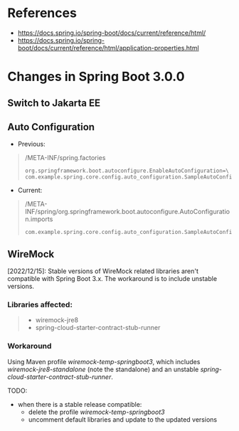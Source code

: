 # References
- https://docs.spring.io/spring-boot/docs/current/reference/html/
- https://docs.spring.io/spring-boot/docs/current/reference/html/application-properties.html

# Changes in Spring Boot 3.0.0

## Switch to Jakarta EE

## Auto Configuration
- Previous:
> /META-INF/spring.factories
> ~~~
> org.springframework.boot.autoconfigure.EnableAutoConfiguration=\
> com.example.spring.core.config.auto_configuration.SampleAutoConfiguration
> ~~~

- Current: 
> /META-INF/spring/org.springframework.boot.autoconfigure.AutoConfiguration.imports
> ~~~
> com.example.spring.core.config.auto_configuration.SampleAutoConfiguration
> ~~~

## WireMock
[2022/12/15]: Stable versions of WireMock related libraries aren't compatible with Spring Boot 3.x.
The workaround is to include unstable versions.

### Libraries affected:
> - wiremock-jre8
> - spring-cloud-starter-contract-stub-runner

### Workaround
Using Maven profile *wiremock-temp-springboot3*, which includes *wiremock-jre8-standalone* (note the standalone) and an unstable *spring-cloud-starter-contract-stub-runner*.

TODO:
- when there is a stable release compatible:
  * delete the profile *wiremock-temp-springboot3* 
  * uncomment default libraries and update to the updated versions